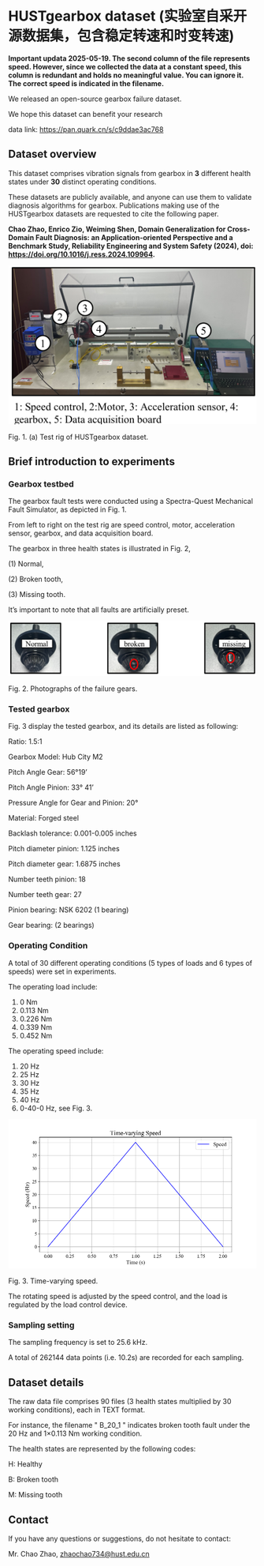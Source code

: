 # HUSTgearbox dataset (实验室自采开源数据集，包含稳定转速和时变转速)

**Important updata 2025-05-19. The second column of the file represents speed. However, since we collected the data at a constant speed, this column is redundant and holds no meaningful value. You can ignore it. The correct speed is indicated in the filename.**

We released an open-source gearbox failure dataset. 

We hope this dataset can benefit your research

data link: https://pan.quark.cn/s/c9ddae3ac768


## Dataset overview

This dataset comprises vibration signals from gearbox in **3** different health states under **30** distinct operating conditions.

These datasets are publicly available, and anyone can use them to validate diagnosis algorithms for gearbox. Publications making use of the HUSTgearbox datasets are requested to cite the following paper.

**Chao Zhao, Enrico Zio, Weiming Shen, Domain Generalization for Cross-Domain Fault Diagnosis: an Application-oriented Perspective and a Benchmark Study, Reliability Engineering and System Safety (2024), doi: https://doi.org/10.1016/j.ress.2024.109964.**

 ![image](https://github.com/CHAOZHAO-1/HUSTgearbox-dataset/blob/main/IMG/F1.png)
 
Fig. 1. (a) Test rig of HUSTgearbox dataset.

## Brief introduction to experiments

### Gearbox testbed
The gearbox fault tests were conducted using a Spectra-Quest Mechanical Fault Simulator, as depicted in Fig. 1.

From left to right on the test rig are speed control, motor, acceleration sensor, gearbox, and data acquisition board. 

The gearbox in three health states is illustrated in Fig. 2,   

(1) Normal,   

(2) Broken tooth,  

(3) Missing tooth.  

It’s important to note that all faults are artificially preset.

![image](https://github.com/CHAOZHAO-1/HUSTgearbox-dataset/blob/main/IMG/F2.png)

Fig. 2. Photographs of the failure gears.
 

### Tested gearbox
Fig. 3 display the tested gearbox, and its details are listed as following:

Ratio: 1.5:1

Gearbox Model: Hub City M2

Pitch Angle Gear: 56°19’

Pitch Angle Pinion: 33° 41’

Pressure Angle for Gear and Pinion: 20°

Material: Forged steel

Backlash tolerance: 0.001-0.005 inches

Pitch diameter pinion: 1.125 inches

Pitch diameter gear: 1.6875 inches

Number teeth pinion: 18

Number teeth gear: 27

Pinion bearing: NSK 6202 (1 bearing)

Gear bearing: (2 bearings)

### Operating Condition

A total of 30 different operating conditions (5 types of loads and 6 types of speeds) were set in experiments.   

The operating load include:  
1)	0 Nm  
2)	0.113 Nm  
3)	0.226 Nm  
4)	0.339 Nm  
5)	0.452 Nm
   
The operating speed include:  
1)	20 Hz   
2)	25 Hz   
3)	30 Hz   
4)	35 Hz   
5)	40 Hz  
6)	0-40-0 Hz,   see Fig. 3.

![image](https://github.com/CHAOZHAO-1/HUSTgearbox-dataset/blob/main/IMG/F3.png)

Fig. 3. Time-varying speed.

   
The rotating speed is adjusted by the speed control, and the load is regulated by the load control device. 


### Sampling setting

The sampling frequency is set to 25.6 kHz.

A total of 262144 data points (i.e. 10.2s) are recorded for each sampling.
 


## Dataset details
The raw data file comprises 90 files (3 health states multiplied by 30 working conditions), each in TEXT format.

For instance, the filename " B_20_1 " indicates broken tooth fault under the 20 Hz and 1×0.113 Nm working condition.

The health states are represented by the following codes:

H: Healthy

B: Broken tooth

M: Missing tooth

## Contact

If you have any questions or suggestions, do not hesitate to contact: 

Mr. Chao Zhao, zhaochao734@hust.edu.cn

